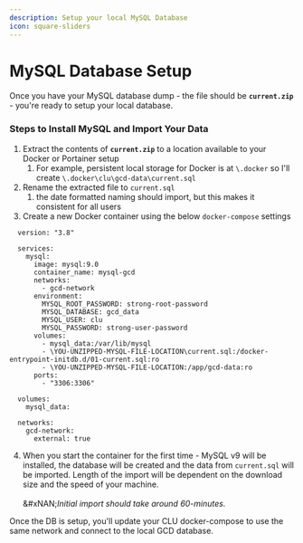 ```yaml
---
description: Setup your local MySQL Database
icon: square-sliders
---
```


# MySQL Database Setup

Once you have your MySQL database dump - the file should be **`current.zip`** - you're ready to setup your local database.

### Steps to Install MySQL and Import Your Data

1. Extract the contents of **`current.zip`** to a location available to your Docker or Portainer setup
   1. For example, persistent local storage for Docker is at `\.docker` so I'll create `\.docker\clu\gcd-data\current.sql`
2. Rename the extracted file to `current.sql`&#x20;
   1. the date formatted naming should import, but this makes it consistent for all users
3. Create a new Docker container using the below `docker-compose` settings

```dockercompose
  version: "3.8"

  services:
    mysql:
      image: mysql:9.0
      container_name: mysql-gcd
      networks:
        - gcd-network
      environment:
        MYSQL_ROOT_PASSWORD: strong-root-password
        MYSQL_DATABASE: gcd_data
        MYSQL_USER: clu
        MYSQL_PASSWORD: strong-user-password
      volumes:
        - mysql_data:/var/lib/mysql
        - \YOU-UNZIPPED-MYSQL-FILE-LOCATION\current.sql:/docker-entrypoint-initdb.d/01-current.sql:ro
        - \YOU-UNZIPPED-MYSQL-FILE-LOCATION:/app/gcd-data:ro
      ports:
        - "3306:3306"

  volumes:
    mysql_data:

  networks:
    gcd-network:
      external: true
```

4. When you start the container for the first time - MySQL v9 will be installed, the database will be created and the data from `current.sql` will be imported. Length of the import will be dependent on the download size and the speed of your machine.\
   \
   &#xNAN;_&#x49;nitial import should take around 60-minutes._

Once the DB is setup, you'll update your CLU docker-compose to use the same network and connect to the local GCD database.

